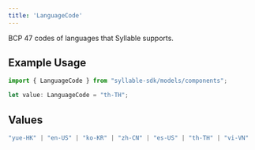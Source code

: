 ```yaml
---
title: 'LanguageCode'
---
```


BCP 47 codes of languages that Syllable supports.

## Example Usage

```typescript
import { LanguageCode } from "syllable-sdk/models/components";

let value: LanguageCode = "th-TH";
```

## Values

```typescript
"yue-HK" | "en-US" | "ko-KR" | "zh-CN" | "es-US" | "th-TH" | "vi-VN"
```